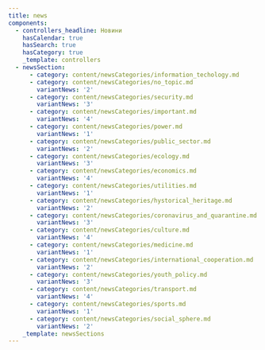 ```yaml
---
title: news
components:
  - controllers_headline: Новини
    hasCalendar: true
    hasSearch: true
    hasCategory: true
    _template: controllers
  - newsSection:
      - category: content/newsCategories/information_techology.md
      - category: content/newsCategories/no_topic.md
        variantNews: '2'
      - category: content/newsCategories/security.md
        variantNews: '3'
      - category: content/newsCategories/important.md
        variantNews: '4'
      - category: content/newsCategories/power.md
        variantNews: '1'
      - category: content/newsCategories/public_sector.md
        variantNews: '2'
      - category: content/newsCategories/ecology.md
        variantNews: '3'
      - category: content/newsCategories/economics.md
        variantNews: '4'
      - category: content/newsCategories/utilities.md
        variantNews: '1'
      - category: content/newsCategories/hystorical_heritage.md
        variantNews: '2'
      - category: content/newsCategories/coronavirus_and_quarantine.md
        variantNews: '3'
      - category: content/newsCategories/culture.md
        variantNews: '4'
      - category: content/newsCategories/medicine.md
        variantNews: '1'
      - category: content/newsCategories/international_cooperation.md
        variantNews: '2'
      - category: content/newsCategories/youth_policy.md
        variantNews: '3'
      - category: content/newsCategories/transport.md
        variantNews: '4'
      - category: content/newsCategories/sports.md
        variantNews: '1'
      - category: content/newsCategories/social_sphere.md
        variantNews: '2'
    _template: newsSections
---
```


